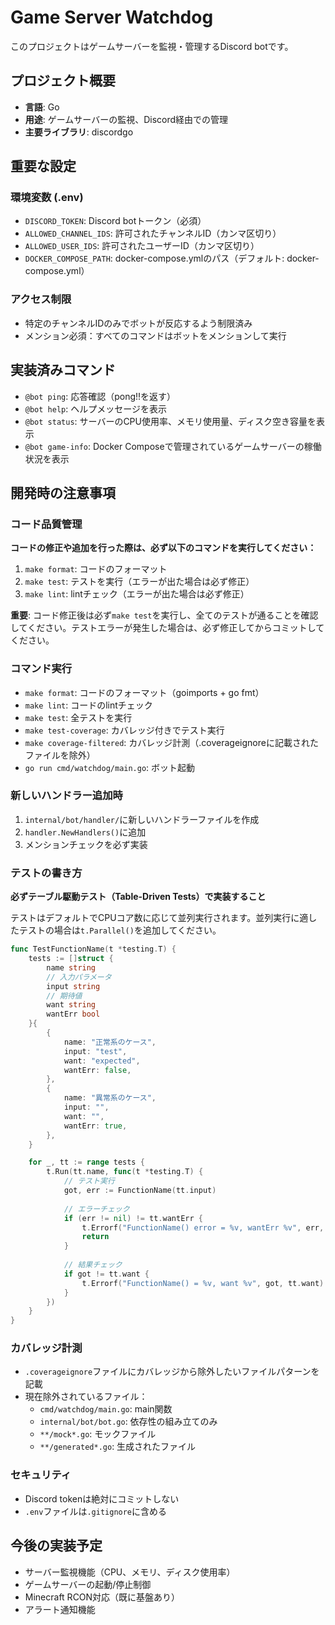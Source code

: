 # Game Server Watchdog

このプロジェクトはゲームサーバーを監視・管理するDiscord botです。

## プロジェクト概要

- **言語**: Go
- **用途**: ゲームサーバーの監視、Discord経由での管理
- **主要ライブラリ**: discordgo

## 重要な設定

### 環境変数 (.env)
- `DISCORD_TOKEN`: Discord botトークン（必須）
- `ALLOWED_CHANNEL_IDS`: 許可されたチャンネルID（カンマ区切り）
- `ALLOWED_USER_IDS`: 許可されたユーザーID（カンマ区切り）
- `DOCKER_COMPOSE_PATH`: docker-compose.ymlのパス（デフォルト: docker-compose.yml）

### アクセス制限
- 特定のチャンネルIDのみでボットが反応するよう制限済み
- メンション必須：すべてのコマンドはボットをメンションして実行

## 実装済みコマンド

- `@bot ping`: 応答確認（pong!!を返す）
- `@bot help`: ヘルプメッセージを表示
- `@bot status`: サーバーのCPU使用率、メモリ使用量、ディスク空き容量を表示
- `@bot game-info`: Docker Composeで管理されているゲームサーバーの稼働状況を表示

## 開発時の注意事項

### コード品質管理
**コードの修正や追加を行った際は、必ず以下のコマンドを実行してください：**
1. `make format`: コードのフォーマット
2. `make test`: テストを実行（エラーが出た場合は必ず修正）
3. `make lint`: lintチェック（エラーが出た場合は必ず修正）

**重要**: コード修正後は必ず`make test`を実行し、全てのテストが通ることを確認してください。テストエラーが発生した場合は、必ず修正してからコミットしてください。

### コマンド実行
- `make format`: コードのフォーマット（goimports + go fmt）
- `make lint`: コードのlintチェック
- `make test`: 全テストを実行
- `make test-coverage`: カバレッジ付きでテスト実行
- `make coverage-filtered`: カバレッジ計測（.coverageignoreに記載されたファイルを除外）
- `go run cmd/watchdog/main.go`: ボット起動

### 新しいハンドラー追加時
1. `internal/bot/handler/`に新しいハンドラーファイルを作成
2. `handler.NewHandlers()`に追加
3. メンションチェックを必ず実装

### テストの書き方

**必ずテーブル駆動テスト（Table-Driven Tests）で実装すること**

テストはデフォルトでCPUコア数に応じて並列実行されます。並列実行に適したテストの場合は`t.Parallel()`を追加してください。

```go
func TestFunctionName(t *testing.T) {
    tests := []struct {
        name string
        // 入力パラメータ
        input string
        // 期待値
        want string
        wantErr bool
    }{
        {
            name: "正常系のケース",
            input: "test",
            want: "expected",
            wantErr: false,
        },
        {
            name: "異常系のケース",
            input: "",
            want: "",
            wantErr: true,
        },
    }

    for _, tt := range tests {
        t.Run(tt.name, func(t *testing.T) {
            // テスト実行
            got, err := FunctionName(tt.input)
            
            // エラーチェック
            if (err != nil) != tt.wantErr {
                t.Errorf("FunctionName() error = %v, wantErr %v", err, tt.wantErr)
                return
            }
            
            // 結果チェック
            if got != tt.want {
                t.Errorf("FunctionName() = %v, want %v", got, tt.want)
            }
        })
    }
}
```

### カバレッジ計測
- `.coverageignore`ファイルにカバレッジから除外したいファイルパターンを記載
- 現在除外されているファイル：
  - `cmd/watchdog/main.go`: main関数
  - `internal/bot/bot.go`: 依存性の組み立てのみ
  - `**/mock*.go`: モックファイル
  - `**/generated*.go`: 生成されたファイル

### セキュリティ
- Discord tokenは絶対にコミットしない
- `.env`ファイルは`.gitignore`に含める

## 今後の実装予定
- サーバー監視機能（CPU、メモリ、ディスク使用率）
- ゲームサーバーの起動/停止制御
- Minecraft RCON対応（既に基盤あり）
- アラート通知機能